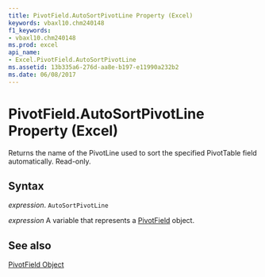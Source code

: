 ```yaml
---
title: PivotField.AutoSortPivotLine Property (Excel)
keywords: vbaxl10.chm240148
f1_keywords:
- vbaxl10.chm240148
ms.prod: excel
api_name:
- Excel.PivotField.AutoSortPivotLine
ms.assetid: 13b335a6-276d-aa8e-b197-e11990a232b2
ms.date: 06/08/2017
---
```



# PivotField.AutoSortPivotLine Property (Excel)

Returns the name of the PivotLine used to sort the specified PivotTable field automatically. Read-only.


## Syntax

 _expression_. `AutoSortPivotLine`

 _expression_ A variable that represents a [PivotField](./Excel.PivotField.md) object.


## See also


[PivotField Object](Excel.PivotField.md)

